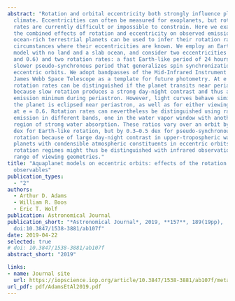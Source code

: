 ```yaml
---
abstract: "Rotation and orbital eccentricity both strongly influence planetary
  climate. Eccentricities can often be measured for exoplanets, but rotation
  rates are currently difficult or impossible to constrain. Here we examine how
  the combined effects of rotation and eccentricity on observed emission from
  ocean-rich terrestrial planets can be used to infer their rotation rates in
  circumstances where their eccentricities are known. We employ an Earth climate
  model with no land and a slab ocean, and consider two eccentricities (e = 0.3
  and 0.6) and two rotation rates: a fast Earth-like period of 24 hours, and a
  slower pseudo-synchronous period that generalizes spin synchronization for
  eccentric orbits. We adopt bandpasses of the Mid-Infrared Instrument on the
  James Webb Space Telescope as a template for future photometry. At e = 0.3 the
  rotation rates can be distinguished if the planet transits near periastron,
  because slow rotation produces a strong day-night contrast and thus an
  emission minimum during periastron. However, light curves behave similarly if
  the planet is eclipsed near periastron, as well as for either viewing geometry
  at e = 0.6. Rotation rates can nevertheless be distinguished using ratios of
  emission in different bands, one in the water vapor window with another in a
  region of strong water absorption. These ratios vary over an orbit by 􏰂0.1
  dex for Earth-like rotation, but by 0.3–0.5 dex for pseudo-synchronous
  rotation because of large day-night contrast in upper-tropospheric water. For
  planets with condensible atmospheric constituents in eccentric orbits,
  rotation regimes might thus be distinguished with infrared observations for a
  range of viewing geometries."
title: "Aquaplanet models on eccentric orbits: effects of the rotation rate on
  observables"
publication_types:
  - "2"
authors:
  - Arthur D. Adams
  - William R. Boos
  - Eric T. Wolf
publication: Astronomical Journal
publication_short: "*Astronomical Journal*, 2019, **157**, 189(19pp),
  doi:10.3847/1538-3881/ab107f"
date: 2019-04-22
selected: true
# doi: 10.3847/1538-3881/ab107f
abstract_short: "2019"

links:
- name: Journal site
  url: https://iopscience.iop.org/article/10.3847/1538-3881/ab107f/meta
url_pdf: pdf/AdamsEtAl2019.pdf
---
```

